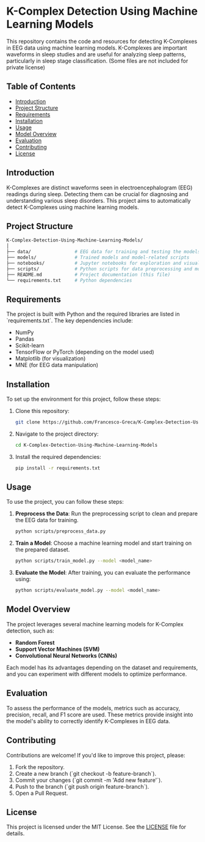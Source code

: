 
# K-Complex Detection Using Machine Learning Models

This repository contains the code and resources for detecting K-Complexes in EEG data using machine learning models. K-Complexes are important waveforms in sleep studies and are useful for analyzing sleep patterns, particularly in sleep stage classification.
(Some files are not included for private license)

## Table of Contents

- [Introduction](#introduction)
- [Project Structure](#project-structure)
- [Requirements](#requirements)
- [Installation](#installation)
- [Usage](#usage)
- [Model Overview](#model-overview)
- [Evaluation](#evaluation)
- [Contributing](#contributing)
- [License](#license)

## Introduction

K-Complexes are distinct waveforms seen in electroencephalogram (EEG) readings during sleep. Detecting them can be crucial for diagnosing and understanding various sleep disorders. This project aims to automatically detect K-Complexes using machine learning models.

## Project Structure

```bash
K-Complex-Detection-Using-Machine-Learning-Models/
│
├── data/                # EEG data for training and testing the models
├── models/              # Trained models and model-related scripts
├── notebooks/           # Jupyter notebooks for exploration and visualization
├── scripts/             # Python scripts for data preprocessing and model training
├── README.md            # Project documentation (this file)
└── requirements.txt     # Python dependencies
```

## Requirements

The project is built with Python and the required libraries are listed in \`requirements.txt\`. The key dependencies include:

- NumPy
- Pandas
- Scikit-learn
- TensorFlow or PyTorch (depending on the model used)
- Matplotlib (for visualization)
- MNE (for EEG data manipulation)

## Installation

To set up the environment for this project, follow these steps:

1. Clone this repository:

   ```bash
   git clone https://github.com/Francesco-Greca/K-Complex-Detection-Using-Machine-Learning-Models.git
   ```

2. Navigate to the project directory:

   ```bash
   cd K-Complex-Detection-Using-Machine-Learning-Models
   ```

3. Install the required dependencies:

   ```bash
   pip install -r requirements.txt
   ```

## Usage

To use the project, you can follow these steps:

1. **Preprocess the Data**: Run the preprocessing script to clean and prepare the EEG data for training.
   
   ```bash
   python scripts/preprocess_data.py
   ```

2. **Train a Model**: Choose a machine learning model and start training on the prepared dataset.
   
   ```bash
   python scripts/train_model.py --model <model_name>
   ```

3. **Evaluate the Model**: After training, you can evaluate the performance using:

   ```bash
   python scripts/evaluate_model.py --model <model_name>
   ```

## Model Overview

The project leverages several machine learning models for K-Complex detection, such as:

- **Random Forest**
- **Support Vector Machines (SVM)**
- **Convolutional Neural Networks (CNNs)**

Each model has its advantages depending on the dataset and requirements, and you can experiment with different models to optimize performance.

## Evaluation

To assess the performance of the models, metrics such as accuracy, precision, recall, and F1 score are used. These metrics provide insight into the model's ability to correctly identify K-Complexes in EEG data.

## Contributing

Contributions are welcome! If you'd like to improve this project, please:

1. Fork the repository.
2. Create a new branch (\`git checkout -b feature-branch\`).
3. Commit your changes (\`git commit -m 'Add new feature'\`).
4. Push to the branch (\`git push origin feature-branch\`).
5. Open a Pull Request.

## License

This project is licensed under the MIT License. See the [LICENSE](LICENSE) file for details.
